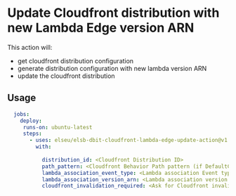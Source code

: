 # Update Cloudfront distribution with new Lambda Edge version ARN

This action will:
 - get cloudfront distribution configuration
 - generate distribution configuration with new lambda version ARN
 - update the cloudfront distribution
 
 ## Usage
 
```yaml
  jobs:
    deploy:
     runs-on: ubuntu-latest
     steps:
       - uses: elseu/elsb-dbit-cloudfront-lambda-edge-update-action@v1
         with:
          
           distribution_id: <Cloudfront Distribution ID>
           path_pattern: <Cloudfront Behavior Path pattern (if DefaultCacheBehaviour, set path_pattern to 'Default')>
           lambda_association_event_type: <Lambda association Event type>
           lambda_association_version_arn: <Lambda association version ARN>
           cloudfront_invalidation_required: <Ask for Cloudfront invalidation (true/false)>
```